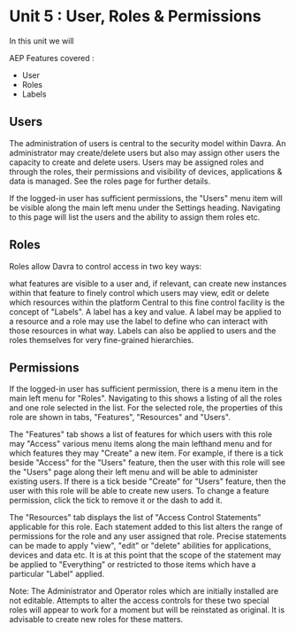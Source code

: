 # Unit 5 : User, Roles & Permissions

In this unit we will 

AEP Features covered : 
* User
* Roles
* Labels



## Users

The administration of users is central to the security model within Davra. An administrator may create/delete users but also may assign other users the capacity to create and delete users. Users may be assigned roles and through the roles, their permissions and visibility of devices, applications & data is managed. See the roles page for further details.

If the logged-in user has sufficient permissions, the "Users" menu item will be visible along the main left menu under the Settings heading. Navigating to this page will list the users and the ability to assign them roles etc.


## Roles 

Roles allow Davra to control access in two key ways:

what features are visible to a user and, if relevant, can create new instances within that feature
to finely control which users may view, edit or delete which resources within the platform
Central to this fine control facility is the concept of "Labels". A label has a key and value. A label may be applied to a resource and a role may use the label to define who can interact with those resources in what way. Labels can also be applied to users and the roles themselves for very fine-grained hierarchies.


## Permissions

If the logged-in user has sufficient permission, there is a menu item in the main left menu for "Roles". Navigating to this shows a listing of all the roles and one role selected in the list. For the selected role, the properties of this role are shown in tabs, "Features", "Resources" and "Users".

The "Features" tab shows a list of features for which users with this role may "Access" various menu items along the main lefthand menu and for which features they may "Create" a new item. For example, if there is a tick beside "Access" for the "Users" feature, then the user with this role will see the "Users" page along their left menu and will be able to administer existing users. If there is a tick beside "Create" for "Users" feature, then the user with this role will be able to create new users. To change a feature permission, click the tick to remove it or the dash to add it.

The "Resources" tab displays the list of "Access Control Statements" applicable for this role. Each statement added to this list alters the range of permissions for the role and any user assigned that role. Precise statements can be made to apply "view", "edit" or "delete" abilities for applications, devices and data etc. It is at this point that the scope of the statement may be applied to "Everything" or restricted to those items which have a particular "Label" applied.

Note: The Administrator and Operator roles which are initially installed are not editable. Attempts to alter the access controls for these two special roles will appear to work for a moment but will be reinstated as original. It is advisable to create new roles for these matters.

